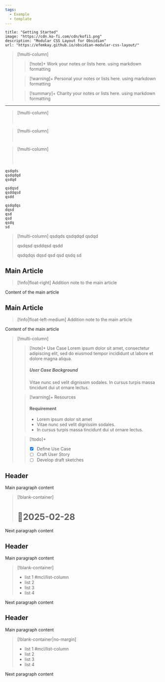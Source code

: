 ```yaml
---
tags:
  - Exemple
  - template
---
```


```embed
title: "Getting Started"
image: "https://cdn.ko-fi.com/cdn/kofi1.png"
description: "Modular CSS Layout for Obsidian"
url: "https://efemkay.github.io/obsidian-modular-css-layout/"
```


> [!multi-column]
>
>> [!note]+ Work
>> your notes or lists here. using markdown formatting
>
>> [!warning]+ Personal
>> your notes or lists here. using markdown formatting
>
>> [!summary]+ Charity
>> your notes or lists here. using markdown formatting

---

> [!multi-column]
> ```ad-note
> ```
> ```ad-warning
> ```


> [!multi-column]
> ```ad-note
> ```
> ```ad-warning
> ```

> [!multi-column]
> ```ad-note
> ```
> ```ad-warning
> ```
> ```ad-summary
> ```


```multi-column
qsdqds
qsdqdqd
qsdqd

qsdqsd
qsddqsd
qsdd

qsdqdqs
dqsd
qsd
qsd
qsdq
sd
```

> [!multi-column]
> qsdqds
> qsdqdqd
> qsdqd
> 
> qsdqsd
> qsddqsd
> qsdd
> 
> qsdqdqs
> dqsd
> qsd
> qsd
> qsdq
> sd



## Main Article

> [!info|float-right]
> Addition note to the main article

Content of the main article


## Main Article

> [!info|float-left-medium]
> Addition note to the main article

Content of the main article





> [!multi-column]
>
>> [!note]+ Use Case
>> Lorem ipsum dolor sit amet, consectetur adipiscing elit, sed do eiusmod tempor incididunt ut labore et dolore magna aliqua.
>> ##### User Case Background
>> Vitae nunc sed velit dignissim sodales. In cursus turpis massa tincidunt dui ut ornare lectus.
>
>> [!warning]+ Resources
>> #### Requirement
>> - Lorem ipsum dolor sit amet
>> - Vitae nunc sed velit dignissim sodales.
>> - In cursus turpis massa tincidunt dui ut ornare lectus.
>
>> [!todo]+
>> - [x] Define Use Case
>> - [ ] Craft User Story
>> - [ ] Develop draft sketches


## Header

Main paragraph content

> [!blank-container]
> # 📒2025-02-28




Next paragraph content



## Header

Main paragraph content

> [!blank-container]
> - list 1 #mcl/list-column
> - list 2
> - list 3
> - list 4

Next paragraph content


## Header

Main paragraph content

> [!blank-container|no-margin]
> - list 1 #mcl/list-column
> - list 2
> - list 3
> - list 4

Next paragraph content
